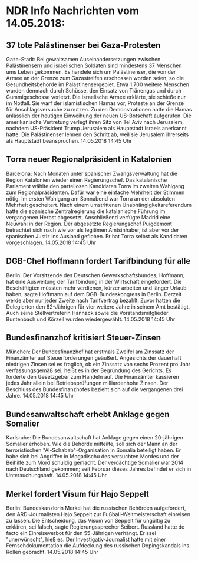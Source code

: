 # NDR Info Nachrichten vom 14.05.2018:


## 37 tote Palästinenser bei Gaza-Protesten
Gaza-Stadt:	Bei gewaltsamen Auseinandersetzungen zwischen Palästinensern und israelischen Soldaten sind mindestens 37 Menschen ums Leben gekommen. Es handele sich um Palästinenser, die von der Armee an der Grenze zum Gazastreifen erschossen worden seien, so die Gesundheitsbehörde im Palästinensergebiet. Etwa 1.700 weitere Menschen wurden demnach durch Schüsse, den Einsatz von Tränengas und durch Gummigeschosse verletzt. Die israelische Armee erklärte, sie schieße nur im Notfall. Sie warf der islamistischen Hamas vor, Proteste an der Grenze für Anschlagsversuche zu nutzen. Zu den Demonstrationen hatte die Hamas anlässlich der heutigen Einweihung der neuen US-Botschaft aufgerufen. Die amerikanische Vertretung verlegt ihren Sitz von Tel Aviv nach Jerusalem, nachdem US-Präsident Trump Jerusalem als Hauptstadt Israels anerkannt hatte. Die Palästinenser lehnen den Schritt ab, weil sie Jerusalem ihrerseits als Hauptstadt beanspruchen. 14.05.2018 14:45 Uhr 

## Torra neuer Regionalpräsident in Katalonien
Barcelona: Nach Monaten unter spanischer Zwangsverwaltung hat die Region Katalonien wieder einen Regierungschef. Das katalanische Parlament wählte den parteilosen Kandidaten Torra im zweiten Wahlgang zum Regionalpräsidenten. Dafür war eine einfache Mehrheit der Stimmen nötig. Im ersten Wahlgang am Sonnabend war Torra an der absoluten Mehrheit gescheitert. Nach einem umstrittenen Unabhängigkeitsreferendum hatte die spanische Zentralregierung die katalanische Führung im vergangenen Herbst abgesetzt. Anschließend verfügte Madrid eine Neuwahl in der Region. Der abgesetzte Regierungschef Puigdemont betrachtet sich nach wie vor als legitimen Amtsinhaber, ist aber vor der spanischen Justiz ins Ausland geflohen. Er hat Torra selbst als Kandidaten vorgeschlagen. 14.05.2018 14:45 Uhr 

## DGB-Chef Hoffmann fordert Tarifbindung für alle
Berlin: Der Vorsitzende des Deutschen Gewerkschaftsbundes, Hoffmann, hat eine Ausweitung der Tarifbindung in der Wirtschaft eingefordert. Die Beschäftigten müssten mehr verdienen, kürzer arbeiten und länger Urlaub haben, sagte Hoffmann auf dem DGB-Bundeskongress in Berlin. Derzeit werde aber nur jeder Zweite nach Tarifvertrag bezahlt. Zuvor hatten die Delegierten den 62-Jährigen für vier weitere Jahre in seinem Amt bestätigt. Auch seine Stellvertreterin Hannack sowie die Vorstandsmitglieder Buntenbach und Körzell wurden wiedergewählt. 14.05.2018 14:45 Uhr 

## Bundesfinanzhof kritisiert Steuer-Zinsen
München: Der Bundesfinanzhof hat erstmals Zweifel am Zinssatz der Finanzämter auf Steuerforderungen geäußert. Angesichts der dauerhaft niedrigen Zinsen sei es fraglich, ob ein Zinssatz von sechs Prozent pro Jahr verfassungsgemäß sei, heißt es in der Begründung des Gerichts. Es forderte den Gesetzgeber zum Handeln auf. Die Finanzämter kassieren jedes Jahr allein bei Betriebsprüfungen milliardenhohe Zinsen. Der Beschluss des Bundesfinanzhofes bezieht sich auf die vergangenen drei Jahre. 14.05.2018 14:45 Uhr 

## Bundesanwaltschaft erhebt Anklage gegen Somalier
Karlsruhe: Die Bundesanwaltschaft hat Anklage gegen einen 20-jährigen Somalier erhoben. Wie die Behörde mitteilte, soll sich der Mann an der terroristischen "Al-Schabab"-Organisation in Somalia beteiligt haben. Er habe sich bei Angriffen in Mogadischu des versuchten Mordes und der Beihilfe zum Mord schuldig gemacht. Der verdächtige Somalier war 2014 nach Deutschland gekommen; seit Februar dieses Jahres befindet er sich in Untersuchungshaft. 14.05.2018 14:45 Uhr 

## Merkel fordert Visum für Hajo Seppelt
Berlin: Bundeskanzlerin Merkel hat die russischen Behörden aufgefordert, den ARD-Journalisten Hajo Seppelt zur Fußball-Weltmeisterschaft einreisen zu lassen. Die Entscheidung, das Visum von Seppelt für ungültig zu erklären, sei falsch, sagte Regierungssprecher Seibert. Russland hatte de facto ein Einreiseverbot für den 55-Jährigen verhängt. Er ssei "unerwünscht", hieß es. Der Investigativ-Journalist hatte mit einer Fernsehdokumentation die Aufdeckung des russischen Dopingskandals ins Rollen gebracht. 14.05.2018 14:45 Uhr 
